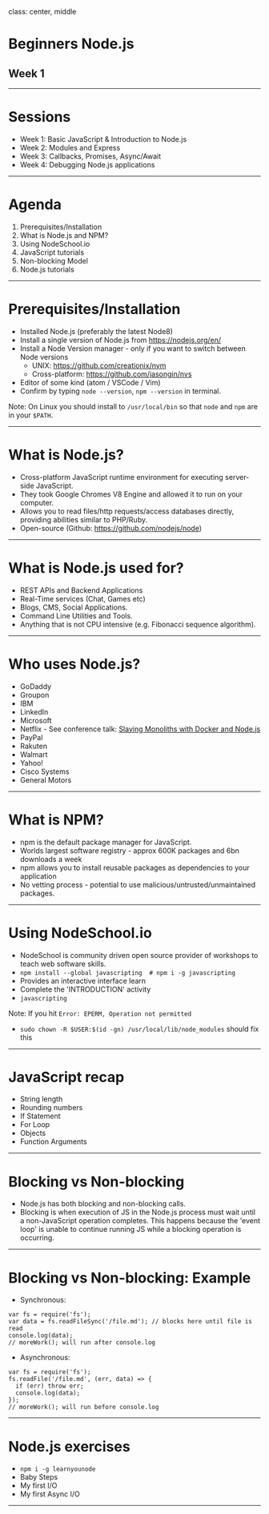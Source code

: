 class: center, middle

# Beginners Node.js
## Week 1

---

# Sessions

 - Week 1: Basic JavaScript & Introduction to Node.js
 - Week 2: Modules and Express
 - Week 3: Callbacks, Promises, Async/Await
 - Week 4: Debugging Node.js applications

---

# Agenda

1. Prerequisites/Installation
2. What is Node.js and NPM?
3. Using NodeSchool.io
4. JavaScript tutorials
5. Non-blocking Model
6. Node.js tutorials

---

# Prerequisites/Installation

- Installed Node.js (preferably the latest Node8)
 - Install a single version of Node.js from https://nodejs.org/en/
 - Install a Node Version manager - only if you want to switch between Node versions
   - UNIX: https://github.com/creationix/nvm
   - Cross-platform: https://github.com/jasongin/nvs
- Editor of some kind (atom / VSCode / Vim)
- Confirm by typing `node --version`, `npm --version` in terminal.

Note: On Linux you should install to `/usr/local/bin` so that `node` and `npm` are in your `$PATH`.

---

# What is Node.js?

- Cross-platform JavaScript runtime environment for executing server-side JavaScript.
- They took Google Chromes V8 Engine and allowed it to run on your computer.
- Allows you to read files/http requests/access databases directly, providing abilities similar to PHP/Ruby.  
- Open-source (Github: https://github.com/nodejs/node)

---

# What is Node.js used for?

- REST APIs and Backend Applications
- Real-Time services (Chat, Games etc)
- Blogs, CMS, Social Applications.
- Command Line Utilities and Tools.
- Anything that is not CPU intensive (e.g. Fibonacci sequence algorithm).


---
# Who uses Node.js?

- GoDaddy
- Groupon
- IBM
- LinkedIn
- Microsoft
- Netflix - See conference talk: [Slaying Monoliths with Docker and Node.js](https://www.youtube.com/watch?v=H_iK7jww_j8&t=66s)
- PayPal
- Rakuten
- Walmart
- Yahoo!
- Cisco Systems
- General Motors
---

# What is NPM?

- npm is the default package manager for JavaScript.
- Worlds largest software registry - approx 600K packages and 6bn downloads a week
- npm allows you to install reusable packages as dependencies to your application
- No vetting process - potential to use malicious/untrusted/unmaintained packages.
---

# Using NodeSchool.io

- NodeSchool is community driven open source provider of workshops to teach web software skills.
- `npm install --global javascripting  # npm i -g javascripting`
- Provides an interactive interface learn
- Complete the 'INTRODUCTION' activity
- `javascripting`


Note: If you hit `Error: EPERM, Operation not permitted`
 - `sudo chown -R $USER:$(id -gn) /usr/local/lib/node_modules` should fix this

---

# JavaScript recap
- String length
- Rounding numbers
- If Statement
- For Loop
- Objects
- Function Arguments

---

# Blocking vs Non-blocking

- Node.js has both blocking and non-blocking calls.
- Blocking is when execution of JS in the Node.js process must wait until a non-JavaScript operation completes. This happens because the 'event loop' is unable to continue running JS while a blocking operation is occurring.

---

# Blocking vs Non-blocking: Example

- Synchronous:

```
var fs = require('fs');
var data = fs.readFileSync('/file.md'); // blocks here until file is read
console.log(data);
// moreWork(); will run after console.log
```

- Asynchronous:

```
var fs = require('fs');
fs.readFile('/file.md', (err, data) => {
  if (err) throw err;
  console.log(data);
});
// moreWork(); will run before console.log
```

---

# Node.js exercises
- `npm i -g learnyounode`
- Baby Steps
- My first I/O
- My first Async I/O

---
